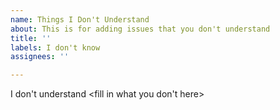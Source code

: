 ```yaml
---
name: Things I Don't Understand
about: This is for adding issues that you don't understand
title: ''
labels: I don't know
assignees: ''

---
```


I don't understand <fill in what you don't here>

